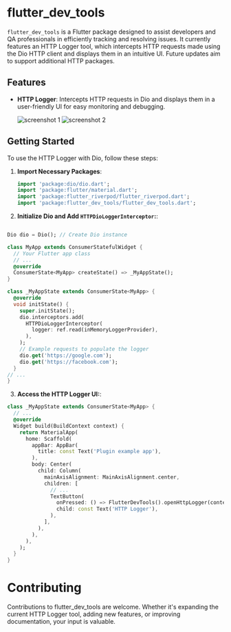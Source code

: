 # flutter_dev_tools

`flutter_dev_tools` is a Flutter package designed to assist developers and QA
professionals in efficiently tracking and resolving issues. It currently
features an HTTP Logger tool, which intercepts HTTP requests made using the Dio
HTTP client and displays them in an intuitive UI. Future updates aim to support
additional HTTP packages.

## Features

- **HTTP Logger**: Intercepts HTTP requests in Dio and displays them in a
  user-friendly UI for easy monitoring and debugging.

  ![screenshot 1](https://github.com/cedvdb/phone_form_field/tree/dev/res/http_logger_1.png)
  ![screenshot 2](https://github.com/cedvdb/phone_form_field/tree/dev/res/http_logger_1.png)

## Getting Started

To use the HTTP Logger with Dio, follow these steps:


1. **Import Necessary Packages**:

   ```dart
   import 'package:dio/dio.dart';
   import 'package:flutter/material.dart';
   import 'package:flutter_riverpod/flutter_riverpod.dart';
   import 'package:flutter_dev_tools/flutter_dev_tools.dart';
    ```

2. **Initialize Dio and Add `HTTPDioLoggerInterceptor`:**:

```dart

Dio dio = Dio(); // Create Dio instance

class MyApp extends ConsumerStatefulWidget {
  // Your Flutter app class
  // ...
  @override
  ConsumerState<MyApp> createState() => _MyAppState();
}

class _MyAppState extends ConsumerState<MyApp> {
  @override
  void initState() {
    super.initState();
    dio.interceptors.add(
      HTTPDioLoggerInterceptor(
        logger: ref.read(inMemoryLoggerProvider),
      ),
    );
    // Example requests to populate the logger
    dio.get('https://google.com');
    dio.get('https://facebook.com');
  }
// ...
}
```

3. **Access the HTTP Logger UI:**:

```dart
class _MyAppState extends ConsumerState<MyApp> {
  // ...
  @override
  Widget build(BuildContext context) {
    return MaterialApp(
      home: Scaffold(
        appBar: AppBar(
          title: const Text('Plugin example app'),
        ),
        body: Center(
          child: Column(
            mainAxisAlignment: MainAxisAlignment.center,
            children: [
              // ...
              TextButton(
                onPressed: () => FlutterDevTools().openHttpLogger(context),
                child: const Text('HTTP Logger'),
              ),
            ],
          ),
        ),
      ),
    );
  }
}
```

# Contributing

Contributions to flutter_dev_tools are welcome. Whether it's expanding the
current HTTP Logger tool, adding new features, or improving documentation, your
input is valuable.